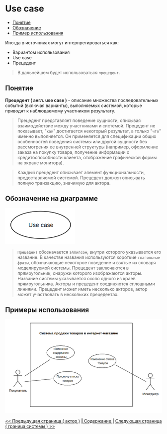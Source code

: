 # Use case

- [Понятие](#понятие)<br/>
- [Обозначение](#обозначение-на-диаграмме)<br/>
- [Пример использования](#примеры-использования)<br/>

Иногда в источниках могут интерпретироваться как:

- Вариантом использования
- Use case
- Прецедент

> В дальнейшем будет использоваться `прецедент`.

## Понятие

**Прецедент ( англ. use case )** - описание множества последовательных событий (включая варианты), выполняемых системой, которые приводят к наблюдаемому участником результату.

> Прецедент представляет поведение сущности, описывая взаимодействие между участниками и системой. Прецедент не показывает, "`как`" достигается некоторый результат, а только "`что`" именно выполняется. Он применяется для спецификации общих особенностей поведения системы или другой сущности без рассмотрения ее внутренней структуры (например, оформление заказа на покупку товара, получение информации о кредитоспособности клиента, отображение графической формы на экране монитора).

> Каждый прецедент описывает элемент функциональности, предоставляемой системой. Прецедент должен описывать полную транзакцию, значимую для актора.

## Обозначение на диаграмме

![](/assets/diagram-use-case/use-case.png)

> `Прецедент` обозначается `эллипсом`, внутри которого указывается его название. В качестве названия используются короткие `глагольные фразы`, обозначающие некоторое поведение и взятые из словаря моделируемой системы. Прецедент заключаются в прямоугольник, снаружи которого изображаются акторы. Название системы указывается около одного из краев прямоугольника. Акторы и прецедент соединяются сплошными линиями. Прецедент может иметь несколько акторов, актор может участвовать в нескольких прецедентах.

## Примеры использования

![](/assets/diagram-use-case/use-case-use-example.png)

[<< Предыдущая страница ( актор )](./actor.md)
[**|** Содержание **|**](./README.md)
[Следующая страница ( граница системы ) >>](./boundary.md)
